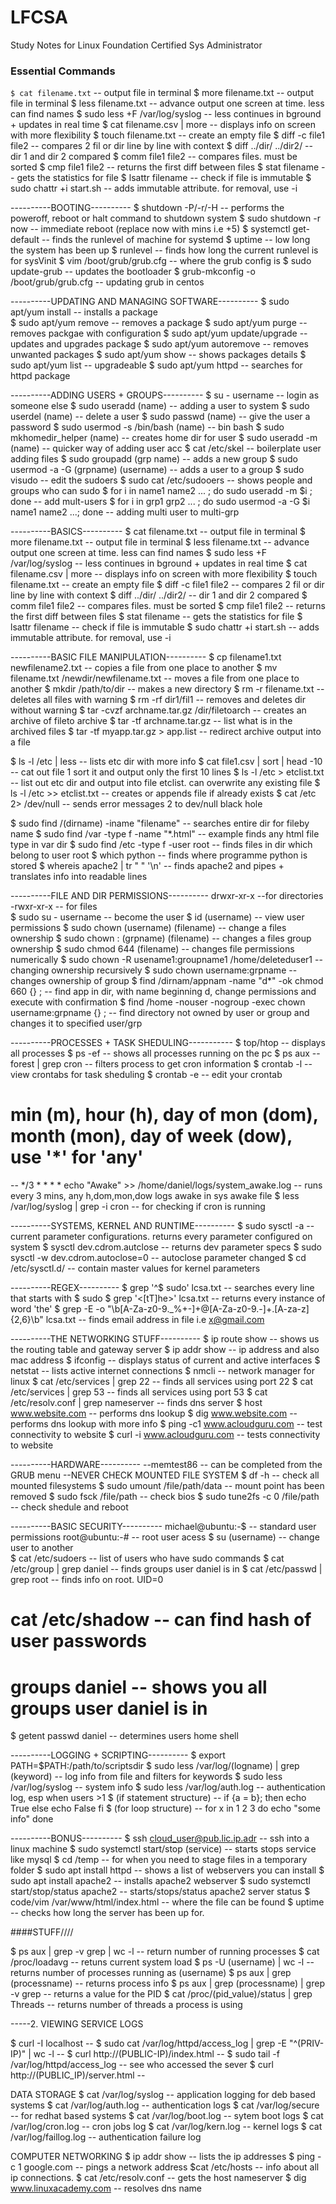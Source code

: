 # LFCSA
Study Notes for Linux Foundation Certified Sys Administrator

### Essential Commands

`$ cat filename.txt`  -- output file in terminal
$ more filename.txt -- output file in terminal 
$ less filename.txt -- advance output one screen at time. less can find names
$ sudo less +F /var/log/syslog -- less continues in bground + updates in real time 
$ cat filename.csv | more -- displays info on screen with more flexibility
$ touch filename.txt -- create an empty file 
$ diff -c file1 file2 -- compares 2 fil or dir line by line with context
$ diff ../dir/ ../dir2/ -- dir 1 and dir 2 compared 
$ comm file1 file2 -- compares files. must be sorted
$ cmp file1 file2 -- returns the first diff between files
$ stat filename -- gets the statistics for file 
$ lsattr filename -- check if file is immutable 
$ sudo chattr +i start.sh -- adds immutable attribute. for removal, use -i 




----------BOOTING----------
$ shutdown -P/-r/-H -- performs the poweroff, reboot or halt command to shutdown system 
$ sudo shutdown -r now -- immediate reboot (replace now with mins  i.e +5)
$ systemctl get-default -- finds the runlevel of machine for systemd
$ uptime -- low long the system has been up 
$ runlevel -- finds how long the current runlevel is for sysVinit
$ vim /boot/grub/grub.cfg -- where the grub config is
$ sudo update-grub -- updates the bootloader
$ grub-mkconfig -o /boot/grub/grub.cfg -- updating grub in centos

----------UPDATING AND MANAGING SOFTWARE----------
$ sudo apt/yum install -- installs a package  
$ sudo apt/yum remove -- removes a package 
$ sudo apt/yum purge -- removes packgae with configuration 
$ sudo apt/yum update/upgrade -- updates and upgrades package 
$ sudo apt/yum autoremove -- removes unwanted packages 
$ sudo apt/yum show -- shows packages details
$ sudo apt/yum list -- upgradeable
$ sudo apt/yum httpd -- searches for httpd package

----------ADDING USERS + GROUPS----------
$ su - username -- login as someone else
$ sudo useradd (name) -- adding a user to system
$ sudo userdel (name) -- delete a user
$ sudo passwd (name) -- give the user a password 
$ sudo usermod -s /bin/bash (name) -- bin bash
$ sudo mkhomedir_helper (name) -- creates home dir for user 
$ sudo useradd -m (name) -- quicker way of adding user acc
$ cat /etc/skel -- boilerplate user adding files 
$ sudo groupadd (grp name) -- adds a new group
$ sudo usermod -a -G (grpname) (username) -- adds a user to a group
$ sudo visudo -- edit the sudoers 
$ sudo cat /etc/sudooers -- shows people and groups who can sudo
$ for i in name1 name2 ... ; do sudo useradd -m $i ; done -- add mult-users
$ for i in grp1 grp2 ... ; do sudo usermod -a -G $i name1 name2 ...; done -- adding multi user to multi-grp

----------BASICS----------
$ cat filename.txt  -- output file in terminal
$ more filename.txt -- output file in terminal 
$ less filename.txt -- advance output one screen at time. less can find names
$ sudo less +F /var/log/syslog -- less continues in bground + updates in real time 
$ cat filename.csv | more -- displays info on screen with more flexibility
$ touch filename.txt -- create an empty file 
$ diff -c file1 file2 -- compares 2 fil or dir line by line with context
$ diff ../dir/ ../dir2/ -- dir 1 and dir 2 compared 
$ comm file1 file2 -- compares files. must be sorted
$ cmp file1 file2 -- returns the first diff between files
$ stat filename -- gets the statistics for file 
$ lsattr filename -- check if file is immutable 
$ sudo chattr +i start.sh -- adds immutable attribute. for removal, use -i 


----------BASIC FILE MANIPULATION----------
$ cp filename1.txt newfilename2.txt -- copies a file from one place to another 
$ mv filename.txt /newdir/newfilename.txt -- moves a file from one place to another
$ mkdir /path/to/dir -- makes a new directory
$ rm -r filename.txt -- deletes all files with warning 
$ rm -rf dir1/fil1 -- removes and deletes dir without warning 
$ tar -cvzf archname.tar.gz /dir/filetoarch -- creates an archive of fileto archive
$ tar -tf archname.tar.gz -- list what is in the archived files
$ tar -tf myapp.tar.gz > app.list -- redirect archive output into a file

$ ls -l /etc | less -- lists etc dir with more info 
$ cat file1.csv | sort | head -10 -- cat out file 1 sort it and output only the first 10 lines 
$ ls -l /etc > etclist.txt -- list out etc dir and output into file etclist. can overwrite any existing file
$ ls -l /etc >> etclist.txt -- creates or appends file if already exists
$ cat /etc 2> /dev/null -- sends error messages 2 to dev/null black hole

$ sudo find /(dirname) -iname "filename" -- searches entire dir for fileby name 
$ sudo find /var -type f -name "*.html" -- example finds any html file type in var dir
$ sudo find /etc -type f -user root -- finds files in dir which belong to user root
$ which python -- finds where programme python is stored 
$ whereis apache2 | tr " " '\n' -- finds apache2 and pipes + translates info into readable lines 

----------FILE AND DIR PERMISSIONS----------
drwxr-xr-x --for directories 
-rwxr-xr-x -- for files  
$ sudo su - username -- become the user 
$ id (username) -- view user permissions 
$ sudo chown (username) (filename) -- change a files ownership
$ sudo chown : (grpname) (filename) -- changes a files group ownership
$ sudo chmod 644 (filename) -- changes file permissions numerically 
$ sudo chown -R usename1:groupname1 /home/deleteduser1 -- changing ownership recursively
$ sudo chown username:grpname -- changes ownership of group 
$ find /dirnam/appnam -name "d*" -ok chmod 660 {} \; -- find app in dir, with name beginning d, change permissions and execute with confirmation
$ find /home -nouser -nogroup -exec chown username:grpname {} \; -- find directory not owned by user or group and changes it to specified user/grp

----------PROCESSES + TASK SHEDULING-----------
$ top/htop -- displays all processes
$ ps -ef -- shows all processes running on the pc
$ ps aux --forest | grep cron -- filters process to get cron information
$ crontab -l -- view crontabs for task sheduling 
$ crontab -e -- edit your crontab
# min (m), hour (h), day of mon (dom), month (mon), day of week (dow), use '*' for 'any'
-- */3 * * * * echo "Awake" >> /home/daniel/logs/system_awake.log -- runs every 3 mins, any h,dom,mon,dow logs awake in sys awake file
$ less /var/log/syslog | grep -i cron -- for checking if cron is running

----------SYSTEMS, KERNEL AND RUNTIME----------
$ sudo sysctl -a -- current parameter configurations. returns every parameter configured on system
$ sysctl dev.cdrom.autclose -- returns dev parameter specs
$ sudo sysctl -w dev.cdrom.autoclose=0 -- autoclose parameter changed
$ cd /etc/sysctl.d/ -- contain master values for kernel parameters

----------REGEX----------
$ grep '^$ sudo' lcsa.txt -- searches every line that starts with $ sudo
$ grep '\<[tT]he\>' lcsa.txt -- returns every instance of word 'the'
$ grep -E -o "\b[A-Za-z0-9._%+-]+@[A-Za-z0-9.-]+\.[A-za-z]{2,6}\b" lcsa.txt -- finds email address in file i.e x@gmail.com

----------THE NETWORKING STUFF----------
$ ip route show -- shows us the routing table and gateway server
$ ip addr show -- ip address and also mac address 
$ ifconfig -- displays status of current and active interfaces
$ netstat -- lists active internet connections 
$ nmcli -- network manager for linux
$ cat /etc/services | grep 22 -- finds all services using port 22
$ cat /etc/services | grep 53 -- finds all services using port 53
$ cat /etc/resolv.conf | grep nameserver -- finds dns server
$ host www.website.com -- performs dns lookup
$ dig www.website.com -- performs dns lookup with more info 
$ ping -c1 www.acloudguru.com -- test connectivity to website 
$ curl -i www.acloudguru.com -- tests connectivity to website 

----------HARDWARE----------
--memtest86 -- can be completed from the GRUB menu 
--NEVER CHECK MOUNTED FILE SYSTEM
$ df -h -- check all mounted filesystems
$ sudo umount /file/path/data -- mount point has been removed 
$ sudo  fsck /file/path -- check bios
$ sudo tune2fs -c 0 /file/path -- check shedule and reboot
  
----------BASIC SECURITY----------
michael@ubuntu:-$ -- standard user permissions 
root@ubuntu:-# -- root user acess 
$ su (username) -- change user to another  
$ cat /etc/sudoers -- list of users who have sudo commands 
$ cat /etc/group | grep daniel -- finds groups user daniel is in
$ cat /etc/passwd | grep root -- finds info on root. UID=0
# cat /etc/shadow -- can find hash of user passwords
# groups daniel -- shows you all groups user daniel is in
$ getent passwd daniel -- determines users home shell

----------LOGGING + SCRIPTING----------
$ export PATH=$PATH:/path/to/scriptsdir
$ sudo less /var/log/(logname) | grep (keyword) -- log info from file and filters for keywords
$ sudo less /var/log/syslog -- system info
$ sudo less /var/log/auth.log -- authentication log, esp when users >1
$ (if statement structure) -- if {a = b}; then echo True else echo False fi
$ (for loop structure) -- for x in 1 2 3 do echo "some info" done

----------BONUS----------
$ ssh cloud_user@pub.lic.ip.adr -- ssh into a linux machine
$ sudo systemctl start/stop (service) -- starts stops service like mysql
$ cd /temp -- for when you need to stage files in a temporary folder 
$ sudo apt install httpd -- shows a list of webservers you can install 
$ sudo apt install apache2 -- installs apache2 webserver
$ sudo systemctl start/stop/status apache2  -- starts/stops/status apache2 server status
$ code/vim /var/www/html/index.html -- where the file can be found
$ uptime -- checks how long the server has been up for. 

####STUFF////

$ ps aux | grep -v grep | wc -l -- return number of running processes 
$ cat /proc/loadavg -- retuns current system load
$ ps -U (username) | wc -l -- returns number of processes running as (username)
$ ps aux | grep (processname) -- returns process info 
$ ps aux | grep (processname) | grep -v grep -- returns a value for the PID
$ cat /proc/(pid_value)/status | grep Threads  -- returns number of threads a process is using

-----2. VIEWING SERVICE LOGS

$ curl -I localhost --
$ sudo cat /var/log/httpd/access_log | grep -E "^(PRIV-IP)" | wc -l --
$ curl http://(PUBLIC-IP)/index.html -- 
$ sudo tail -f /var/log/httpd/access_log -- see who accessed the sever
$ curl http://(PUBLIC_IP)/server.html --

 
DATA STORAGE
$ cat /var/log/syslog -- application logging for deb based systems
$ cat /var/log/auth.log  -- authentication logs
$ cat /var/log/secure -- for redhat based systems
$ cat /var/log/boot.log -- sytem boot logs 
$ cat /var/log/cron.log -- cron jobs log 
$ cat /var/log/kern.log -- kernel logs
$ cat /var/log/faillog.log -- authentication failure log

COMPUTER NETWORKING
$ ip addr show -- lists the ip addresses
$ ping -c 1 google.com -- pings a network address
$cat /etc/hosts -- info about all ip connections.
$ cat /etc/resolv.conf -- gets the host nameserver
$ dig www.linuxacademy.com -- resolves dns name











